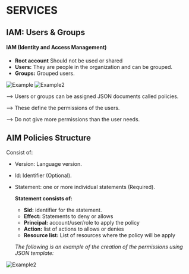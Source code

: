 # SERVICES

## IAM: Users & Groups
#### IAM (Identity and Access Management)
- **Root account** Should not be used or shared 
- **Users:** They are people in the organization and can be grouped.
- **Groups:** Grouped users.

<img title="Example" alt="Example" src="/Users/hmarquez/Documents/GitHub/AWS_Solution_Architect_Associated/Services/Images/IAM/Groups_example 1.png">

<img title="Example2" alt="Example2" src="/Users/hmarquez/Documents/GitHub/AWS_Solution_Architect_Associated/Services/Images/IAM/Groups_example 2.png">

--> Users or groups can be assigned JSON documents called policies.

--> These define the permissions of the users.

--> Do not give more permissions than the user needs.

## AIM Policies Structure
   
Consist of: 
- Version: Language version.
- Id: Identifier (Optional).
- Statement: one or more individual statements (Required). 
      
     **Statement consists of:**
  - **Sid:** identifier for the statement.
  - **Effect:** Statements to deny or allows
  - **Principal:** account/user/role to apply the policy
  - **Action:** list of actions to allows or denies
  - **Resource list:** List of resources where the policy will be apply

  *The following is an example of the creation of the permissions using JSON template:*

<img title="Example2" alt="Example2" src="/Users/hmarquez/Documents/GitHub/AWS_Solution_Architect_Associated/Services/Images/IAM/permissions.png ">






<!--
#Comment
-->
